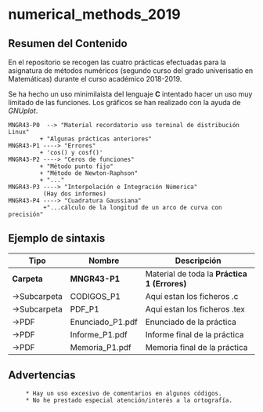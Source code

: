 # numerical_methods_2019

## Resumen del Contenido
En el repositorio se recogen las cuatro prácticas efectuadas para la asignatura de métodos numéricos (segundo curso del grado univerisatio en Matemáticas) durante el curso académico 2018-2019. 

Se ha hecho un uso minimilaista del lenguaje **C** intentado hacer un uso muy limitado de las funciones. Los gráficos  se han realizado con la ayuda de _GNUplot_.
```
MNGR43-P0  --> "Material recordatorio uso terminal de distribución Linux" 
         + "Algunas prácticas anteriores"
MNGR43-P1 ----> "Errores"
         + 'cos() y cosf()'
MNGR43-P2 ----> "Ceros de funciones" 
         + "Método punto fijo"
         + "Método de Newton-Raphson"
         + "..."
MNGR43-P3 ----> "Interpolación e Integración Númerica"
          (Hay dos informes)
MNGR43-P4 ----> "Cuadratura Gaussiana"
          +"...cálculo de la longitud de un arco de curva con precisión"

```
## Ejemplo de sintaxis
| **Tipo**    | **Nombre**       | **Descripción**                  | 
|---|---|---|
| **Carpeta** | **MNGR43-P1** | Material de toda la **Práctica 1 (Errores)** |
| ->Subcarpeta | CODIGOS_P1 | Aquí estan los ficheros .c | 
| ->Subcarpeta | PDF_P1 | Aquí estan los ficheros .tex |
| ->PDF | Enunciado_P1.pdf | Enunciado de la práctica |
| ->PDF | Informe_P1.pdf | Informe final de la práctica |
| ->PDF | Memoria_P1.pdf | Memoria final de la práctica |

## Advertencias
         * Hay un uso excesivo de comentarios en algunos códigos.
         * No he prestado especial atención/interés a la ortografía.
